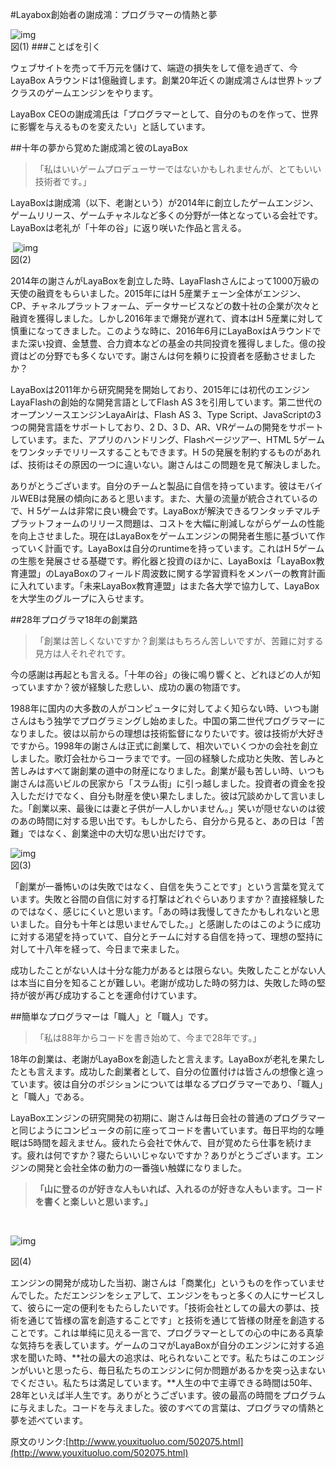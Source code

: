#Layabox創始者の謝成鴻：プログラマーの情熱と夢

​![img](img/1.jpg)<br/>
図(1)
###ことばを引く

ウェブサイトを売って千万元を儲けて、端遊の損失をして億を過ぎて、今LayaBox Aラウンドは1億融資します。創業20年近くの謝成鴻さんは世界トップクラスのゲームエンジンをやります。

LayaBox CEOの謝成鴻氏は「プログラマーとして、自分のものを作って、世界に影響を与えるものを変えたい」と話しています。



##十年の夢から覚めた謝成鴻と彼のLayaBox

>「私はいいゲームプロデューサーではないかもしれませんが、とてもいい技術者です。」
>



LayaBoxは謝成鴻（以下、老謝という）が2014年に創立したゲームエンジン、ゲームリリース、ゲームチャネルなど多くの分野が一体となっている会社です。LayaBoxは老礼が「十年の谷」に返り咲いた作品と言える。



​	![img](img/2.jpg)<br/>
図(2)

2014年の謝さんがLayaBoxを創立した時、LayaFlashさんによって1000万級の天使の融資をもらいました。2015年にはH 5産業チェーン全体がエンジン、CP、チャネルプラットフォーム、データサービスなどの数十社の企業が次々と融資を獲得しました。しかし2016年まで爆発が遅れて、資本はH 5産業に対して慎重になってきました。このような時に、2016年6月にLayaBoxはAラウンドでまた深い投資、金慧豊、合力資本などの基金の共同投資を獲得しました。億の投資はどの分野でも多くないです。謝さんは何を頼りに投資者を感動させましたか？



LayaBoxは2011年から研究開発を開始しており、2015年には初代のエンジンLayaFlashの創始的な開発言語としてFlash AS 3を引用しています。第二世代のオープンソースエンジンLayaAirは、Flash AS 3、Type Script、JavaScriptの3つの開発言語をサポートしており、2 D、3 D、AR、VRゲームの開発をサポートしています。また、アプリのハンドリング、Flashページツアー、HTML 5ゲームをワンタッチでリリースすることもできます。H 5の発展を制約するものがあれば、技術はその原因の一つに違いない。謝さんはこの問題を見て解決しました。



ありがとうございます。自分のチームと製品に自信を持っています。彼はモバイルWEBは発展の傾向にあると思います。また、大量の流量が統合されているので、H 5ゲームは非常に良い機会です。LayaBoxが解決できるワンタッチマルチプラットフォームのリリース問題は、コストを大幅に削減しながらゲームの性能を向上させました。現在はLayaBoxをゲームエンジンの開発者生態に基づいて作っていく計画です。LayaBoxは自分のruntimeを持っています。これはH 5ゲームの生態を発展させる基礎です。孵化器と投資のほかに、LayaBoxは「LayaBox教育連盟」のLayaBoxのフィールド周波数に関する学習資料をメンバーの教育計画に入れています。「未来LayaBox教育連盟」はまた各大学で協力して、LayaBoxを大学生のグループに入らせます。





##28年プログラマ18年の創業路

>「創業は苦しくないですか？創業はもちろん苦しいですが、苦難に対する見方は人それぞれです。
>



今の感謝は再起とも言える。「十年の谷」の後に鳴り響くと、どれほどの人が知っていますか？彼が経験した悲しい、成功の裏の物語です。

1988年に国内の大多数の人がコンピュータに対してよく知らない時、いつも謝さんはもう独学でプログラミングし始めました。中国の第二世代プログラマーになりました。彼は以前からの理想は技術監督になりたいです。彼は技術が大好きですから。1998年の謝さんは正式に創業して、相次いでいくつかの会社を創立しました。歌灯会社からコーラまでです。一回の経験した成功と失敗、苦しみと苦しみはすべて謝創業の道中の財産になりました。創業が最も苦しい時、いつも謝さんは高いビルの民家から「スラム街」に引っ越しました。投資者の資金を投入しただけでなく、自分も財産を使い果たしました。彼は冗談めかして言いました。「創業以来、最後には妻と子供が一人しかいません。」笑いが隠せないのは彼のあの時間に対する思い出です。もしかしたら、自分から見ると、あの日は「苦難」ではなく、創業途中の大切な思い出だけです。

​![img](img/3.jpg)<br/>
図(3)



「創業が一番怖いのは失敗ではなく、自信を失うことです」という言葉を覚えています。失敗と谷間の自信に対する打撃はどれぐらいありますか？直接経験したのではなく、感じにくいと思います。「あの時は我慢してきたかもしれないと思いました。自分も十年とは思いませんでした。」と感謝したのはこのように成功に対する渇望を持っていて、自分とチームに対する自信を持って、理想の堅持に対して十八年を経って、今日まで来ました。

成功したことがない人は十分な能力があるとは限らない。失敗したことがない人は本当に自分を知ることが難しい。老謝が成功した時の努力は、失敗した時の堅持が彼が再び成功することを運命付けています。



##簡単なプログラマーは「職人」と「職人」です。

>「私は88年からコードを書き始めて、今まで28年です。」
>



18年の創業は、老謝がLayaBoxを創造したと言えます。LayaBoxが老礼を果たしたとも言えます。成功した創業者として、自分の位置付けは皆さんの想像と違っています。彼は自分のポジションについては単なるプログラマーであり、「職人」と「職人」である。

LayaBoxエンジンの研究開発の初期に、謝さんは毎日会社の普通のプログラマーと同じようにコンピュータの前に座ってコードを書いています。毎日平均的な睡眠は5時間を超えません。疲れたら会社で休んで、目が覚めたら仕事を続けます。疲れは何ですか？寝たらいいじゃないですか？ありがとうございます。エンジンの開発と会社全体の動力の一番強い触媒になりました。

>**「山に登るのが好きな人もいれば、入れるのが好きな人もいます。コードを書くと楽しいと思います。」**
>

​

![img](img/4.jpg)<br/>

図(4)



エンジンの開発が成功した当初、謝さんは「商業化」というものを作っていませんでした。ただエンジンをシェアして、エンジンをもっと多くの人にサービスして、彼らに一定の便利をもたらしたいです。「技術会社としての最大の夢は、技術を通じて皆様の富を創造することです」と技術を通じて皆様の財産を創造することです。これは単纯に见える一言で、プログラマーとしての心の中にある真挚な気持ちを表しています。ゲームのコマがLayaBoxが自分のエンジンに対する追求を聞いた時、**社の最大の追求は、叱られないことです。私たちはこのエンジンがいいと思ったら、毎日私たちのエンジンに何か問題があるかを突っ込まないでください。私たちは満足しています。**人生の中で主導できる時間は50年、28年といえば半人生です。ありがとうございます。彼の最高の時間をプログラムに与えました。コードを与えました。彼のすべての言葉は、プログラマの情熱と夢を述べています。



原文のリンク:[http://www.youxituoluo.com/502075.html](http://www.youxituoluo.com/502075.html)
